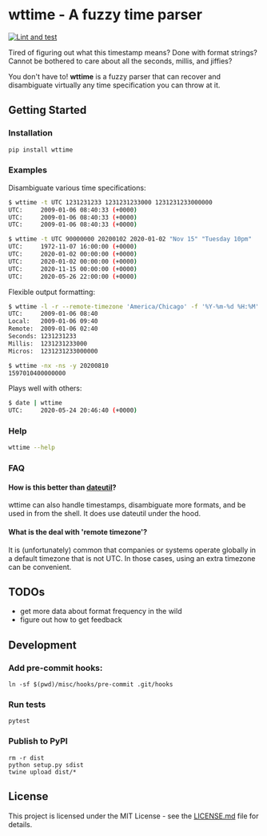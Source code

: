 # wttime - A fuzzy time parser

[![Lint and test](https://github.com/PJK/wttime/workflows/Tests/badge.svg?branch=master)](https://github.com/PJK/wttime/actions?query=workflow%3ATests)

Tired of figuring out what this timestamp means? Done with format strings?
Cannot be bothered to care about all the seconds, millis, and jiffies?

You don't have to! **wttime** is a fuzzy parser that can recover and
disambiguate virtually any time specification you can throw at it.

## Getting Started

### Installation

```sh
pip install wttime
```

### Examples

Disambiguate various time specifications: 
```sh
$ wttime -t UTC 1231231233 1231231233000 1231231233000000 
UTC:     2009-01-06 08:40:33 (+0000)
UTC:     2009-01-06 08:40:33 (+0000)
UTC:     2009-01-06 08:40:33 (+0000)

$ wttime -t UTC 90000000 20200102 2020-01-02 "Nov 15" "Tuesday 10pm"
UTC:     1972-11-07 16:00:00 (+0000)
UTC:     2020-01-02 00:00:00 (+0000)
UTC:     2020-01-02 00:00:00 (+0000)
UTC:     2020-11-15 00:00:00 (+0000)
UTC:     2020-05-26 22:00:00 (+0000)
```

Flexible output formatting:
```sh
$ wttime -l -r --remote-timezone 'America/Chicago' -f '%Y-%m-%d %H:%M' -umy 1231231233000000
UTC:     2009-01-06 08:40
Local:   2009-01-06 09:40
Remote:  2009-01-06 02:40
Seconds: 1231231233
Millis:  1231231233000
Micros:  1231231233000000

$ wttime -nx -ns -y 20200810
1597010400000000
```

Plays well with others:
```sh
$ date | wttime
UTC:     2020-05-24 20:46:40 (+0000)
```

### Help
```sh
wttime --help
```

### FAQ 

#### How is this better than [dateutil](https://dateutil.readthedocs.io/en/stable/parser.html#dateutil.parser.parse)?

wttime can also handle timestamps, disambiguate more formats, and be used in from the shell. It does
use dateutil under the hood.

#### What is the deal with 'remote timezone'?

It is (unfortunately) common that companies or systems operate globally in a default timezone that 
is not UTC. In those cases, using an extra timezone can be convenient.
 

## TODOs

- get more data about format frequency in the wild
- figure out how to get feedback

## Development

### Add pre-commit hooks:

```
ln -sf $(pwd)/misc/hooks/pre-commit .git/hooks
```

### Run tests

```
pytest
```

### Publish to PyPI

```
rm -r dist
python setup.py sdist
twine upload dist/*
```


## License

This project is licensed under the MIT License - see the [LICENSE.md](LICENSE.md) file for details.
